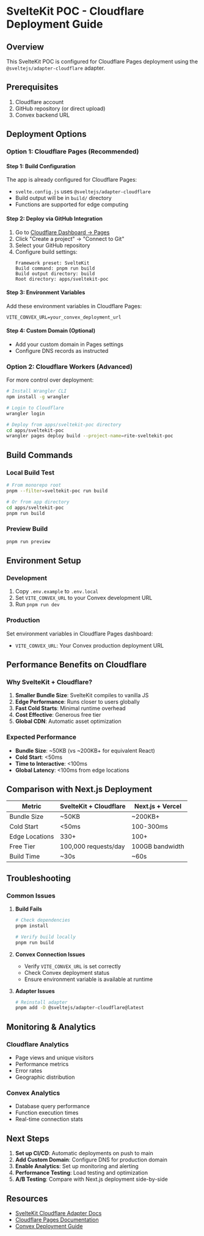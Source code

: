 # SvelteKit POC - Cloudflare Deployment Guide

## Overview
This SvelteKit POC is configured for Cloudflare Pages deployment using the `@sveltejs/adapter-cloudflare` adapter.

## Prerequisites
1. Cloudflare account
2. GitHub repository (or direct upload)
3. Convex backend URL

## Deployment Options

### Option 1: Cloudflare Pages (Recommended)

#### Step 1: Build Configuration
The app is already configured for Cloudflare Pages:
- `svelte.config.js` uses `@sveltejs/adapter-cloudflare`
- Build output will be in `build/` directory
- Functions are supported for edge computing

#### Step 2: Deploy via GitHub Integration
1. Go to [Cloudflare Dashboard → Pages](https://dash.cloudflare.com/pages)
2. Click "Create a project" → "Connect to Git"
3. Select your GitHub repository
4. Configure build settings:
   ```
   Framework preset: SvelteKit
   Build command: pnpm run build
   Build output directory: build
   Root directory: apps/sveltekit-poc
   ```

#### Step 3: Environment Variables
Add these environment variables in Cloudflare Pages:
```
VITE_CONVEX_URL=your_convex_deployment_url
```

#### Step 4: Custom Domain (Optional)
- Add your custom domain in Pages settings
- Configure DNS records as instructed

### Option 2: Cloudflare Workers (Advanced)

For more control over deployment:

```bash
# Install Wrangler CLI
npm install -g wrangler

# Login to Cloudflare
wrangler login

# Deploy from apps/sveltekit-poc directory
cd apps/sveltekit-poc
wrangler pages deploy build --project-name=rite-sveltekit-poc
```

## Build Commands

### Local Build Test
```bash
# From monorepo root
pnpm --filter=sveltekit-poc run build

# Or from app directory
cd apps/sveltekit-poc
pnpm run build
```

### Preview Build
```bash
pnpm run preview
```

## Environment Setup

### Development
1. Copy `.env.example` to `.env.local`
2. Set `VITE_CONVEX_URL` to your Convex development URL
3. Run `pnpm run dev`

### Production
Set environment variables in Cloudflare Pages dashboard:
- `VITE_CONVEX_URL`: Your Convex production deployment URL

## Performance Benefits on Cloudflare

### Why SvelteKit + Cloudflare?
1. **Smaller Bundle Size**: SvelteKit compiles to vanilla JS
2. **Edge Performance**: Runs closer to users globally
3. **Fast Cold Starts**: Minimal runtime overhead
4. **Cost Effective**: Generous free tier
5. **Global CDN**: Automatic asset optimization

### Expected Performance
- **Bundle Size**: ~50KB (vs ~200KB+ for equivalent React)
- **Cold Start**: <50ms
- **Time to Interactive**: <100ms
- **Global Latency**: <100ms from edge locations

## Comparison with Next.js Deployment

| Metric | SvelteKit + Cloudflare | Next.js + Vercel |
|--------|------------------------|-------------------|
| Bundle Size | ~50KB | ~200KB+ |
| Cold Start | <50ms | 100-300ms |
| Edge Locations | 330+ | 100+ |
| Free Tier | 100,000 requests/day | 100GB bandwidth |
| Build Time | ~30s | ~60s |

## Troubleshooting

### Common Issues

1. **Build Fails**
   ```bash
   # Check dependencies
   pnpm install
   
   # Verify build locally
   pnpm run build
   ```

2. **Convex Connection Issues**
   - Verify `VITE_CONVEX_URL` is set correctly
   - Check Convex deployment status
   - Ensure environment variable is available at runtime

3. **Adapter Issues**
   ```bash
   # Reinstall adapter
   pnpm add -D @sveltejs/adapter-cloudflare@latest
   ```

## Monitoring & Analytics

### Cloudflare Analytics
- Page views and unique visitors
- Performance metrics
- Error rates
- Geographic distribution

### Convex Analytics
- Database query performance
- Function execution times
- Real-time connection stats

## Next Steps

1. **Set up CI/CD**: Automatic deployments on push to main
2. **Add Custom Domain**: Configure DNS for production domain
3. **Enable Analytics**: Set up monitoring and alerting
4. **Performance Testing**: Load testing and optimization
5. **A/B Testing**: Compare with Next.js deployment side-by-side

## Resources

- [SvelteKit Cloudflare Adapter Docs](https://kit.svelte.dev/docs/adapter-cloudflare)
- [Cloudflare Pages Documentation](https://developers.cloudflare.com/pages/)
- [Convex Deployment Guide](https://docs.convex.dev/production/hosting)
